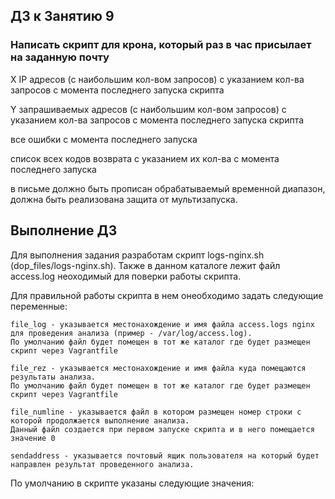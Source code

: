 ## ДЗ к Занятию 9

### Написать скрипт для крона, который раз в час присылает на заданную почту

  X IP адресов (с наибольшим кол-вом запросов) с указанием кол-ва запросов c момента последнего запуска скрипта
  
  Y запрашиваемых адресов (с наибольшим кол-вом запросов) с указанием кол-ва запросов c момента последнего запуска скрипта
  
  все ошибки c момента последнего запуска
  
  список всех кодов возврата с указанием их кол-ва с момента последнего запуска
  
в письме должно быть прописан обрабатываемый временной диапазон, должна быть реализована защита от мультизапуска.

## Выполнение ДЗ
Для выполнения задания разработам скрипт logs-nginx.sh (dop_files/logs-nginx.sh). Также в данном каталоге лежит файл access.log
неоходимый для поверки работы скрипта.

Для правильной работы скрипта в нем онеобходимо задать следующие переменные:

    file_log - указывается местонахождение и имя файла access.logs nginx для проведения анализа (пример - /var/log/access.log). 
    По умолчанию файл будет помещен в тот же каталог где будет размещен скрипт через Vagrantfile
  
    file_rez - указывается местонахождение и имя файла куда помещаются результаты анализа.
    По умолчанию файл будет помещен в тот же каталог где будет размещен скрипт через Vagrantfile
  
    file_numline - указывается файл в котором размещен номер строки с которой продолжается выполнение анализа. 
    Данный файл создается при первом запуске скрипта и в него помещается значение 0 
  
    sendaddress - указывается почтовый ящик пользователя на который будет направлен результат проведенного анализа.
  
  По умолчанию в скрипте указаны следующие значения:
  

  


